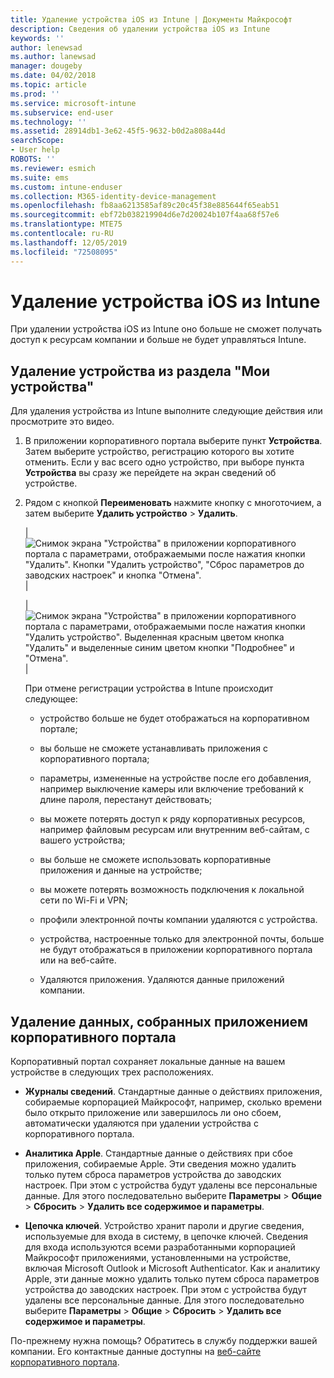 ```yaml
---
title: Удаление устройства iOS из Intune | Документы Майкрософт
description: Сведения об удалении устройства iOS из Intune
keywords: ''
author: lenewsad
ms.author: lanewsad
manager: dougeby
ms.date: 04/02/2018
ms.topic: article
ms.prod: ''
ms.service: microsoft-intune
ms.subservice: end-user
ms.technology: ''
ms.assetid: 28914db1-3e62-45f5-9632-b0d2a808a44d
searchScope:
- User help
ROBOTS: ''
ms.reviewer: esmich
ms.suite: ems
ms.custom: intune-enduser
ms.collection: M365-identity-device-management
ms.openlocfilehash: fb8aa6213585af89c20c45f38e885644f65eab51
ms.sourcegitcommit: ebf72b038219904d6e7d20024b107f4aa68f57e6
ms.translationtype: MTE75
ms.contentlocale: ru-RU
ms.lasthandoff: 12/05/2019
ms.locfileid: "72508095"
---
```

# <a name="remove-your-ios-device-from-intune"></a>Удаление устройства iOS из Intune

При удалении устройства iOS из Intune оно больше не сможет получать доступ к ресурсам компании и больше не будет управляться Intune.


## <a name="removing-the-device-from-my-devices"></a>Удаление устройства из раздела "Мои устройства"

Для удаления устройства из Intune выполните следующие действия или просмотрите это видео.


1. В приложении корпоративного портала выберите пункт **Устройства**. Затем выберите устройство, регистрацию которого вы хотите отменить. Если у вас всего одно устройство, при выборе пункта **Устройства** вы сразу же перейдете на экран сведений об устройстве.

2. Рядом с кнопкой **Переименовать** нажмите кнопку с многоточием, а затем выберите **Удалить устройство** > **Удалить**.  

    |![Снимок экрана "Устройства" в приложении корпоративного портала с параметрами, отображаемыми после нажатия кнопки "Удалить". Кнопки "Удалить устройство", "Сброс параметров до заводских настроек" и кнопка "Отмена".](/intune-user-help/media/cp_ios_unenroll_after_1804_001.png)|

    |![Снимок экрана "Устройства" в приложении корпоративного портала с параметрами, отображаемыми после нажатия кнопки "Удалить устройство". Выделенная красным цветом кнопка "Удалить" и выделенные синим цветом кнопки "Подробнее" и "Отмена".](/intune-user-help/media/cp_ios_unenroll_after_1804_002.png)|


    При отмене регистрации устройства в Intune происходит следующее:

    - устройство больше не будет отображаться на корпоративном портале;

    - вы больше не сможете устанавливать приложения с корпоративного портала;

    - параметры, измененные на устройстве после его добавления, например выключение камеры или включение требований к длине пароля, перестанут действовать;

    - вы можете потерять доступ к ряду корпоративных ресурсов, например файловым ресурсам или внутренним веб-сайтам, с вашего устройства;

    - вы больше не сможете использовать корпоративные приложения и данные на устройстве;

    - вы можете потерять возможность подключения к локальной сети по Wi-Fi и VPN;

    - профили электронной почты компании удаляются с устройства.

    - устройства, настроенные только для электронной почты, больше не будут отображаться в приложении корпоративного портала или на веб-сайте.

    - Удаляются приложения. Удаляются данные приложений компании.

## <a name="removing-data-collected-by-the-company-portal-app"></a>Удаление данных, собранных приложением корпоративного портала

Корпоративный портал сохраняет локальные данные на вашем устройстве в следующих трех расположениях.

- **Журналы сведений**. Стандартные данные о действиях приложения, собираемые корпорацией Майкрософт, например, сколько времени было открыто приложение или завершилось ли оно сбоем, автоматически удаляются при удалении устройства с корпоративного портала.

- **Аналитика Apple**. Стандартные данные о действиях при сбое приложения, собираемые Apple. Эти сведения можно удалить только путем сброса параметров устройства до заводских настроек. При этом с устройства будут удалены все персональные данные. Для этого последовательно выберите **Параметры** > **Общие** > **Сбросить** > **Удалить все содержимое и параметры**.

- **Цепочка ключей**. Устройство хранит пароли и другие сведения, используемые для входа в систему, в цепочке ключей. Сведения для входа используются всеми разработанными корпорацией Майкрософт приложениями, установленными на устройстве, включая Microsoft Outlook и Microsoft Authenticator. Как и аналитику Apple, эти данные можно удалить только путем сброса параметров устройства до заводских настроек. При этом с устройства будут удалены все персональные данные. Для этого последовательно выберите **Параметры** > **Общие** > **Сбросить** > **Удалить все содержимое и параметры**.


По-прежнему нужна помощь? Обратитесь в службу поддержки вашей компании. Его контактные данные доступны на [веб-сайте корпоративного портала](https://go.microsoft.com/fwlink/?linkid=2010980).
